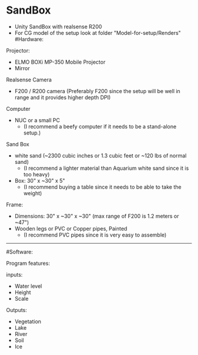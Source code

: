 # SandBox
- Unity SandBox with realsense R200
- For CG model of the setup look at folder "Model\-for\-setup/Renders"
#Hardware:

Projector:
- ELMO BOXi MP-350 Mobile Projector
-  Mirror

Realsense Camera
- F200 / R200 camera (Preferably F200 since the setup will be well in range and it provides higher depth DPI)

Computer
-  NUC or a small PC
     * (I recommend a beefy computer if it needs to be a stand-alone setup.)

Sand Box
- white sand (~2300 cubic inches or 1.3 cubic feet or ~120 lbs of normal sand)
     * (I recommend a lighter material than Aquarium white sand since it is too heavy)
-  Box: 30" x ~30" x 5" 
     * (I recommend buying a table since it needs to be able to take the weight)

Frame:
- Dimensions: 30" x ~30" x ~30" (max range of F200 is 1.2 meters or ~47")
- Wooden legs or PVC or Copper pipes, Painted
     * (I recommend PVC pipes since it is very easy to assemble)

______________________________________________________________

#Software:

Program features:

inputs:
- Water level
- Height
- Scale

Outputs:
- Vegetation
- Lake
- River
- Soil
- Ice
